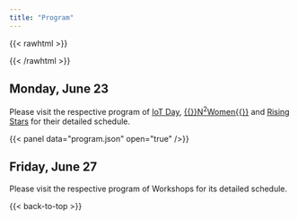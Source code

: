 ```yaml
---
title: "Program"
---
```


{{< rawhtml >}}
<div id='calendar'></div>
{{< /rawhtml >}}

## Monday, June 23

Please visit the respective program of [IoT Day](../iot_day_program/), [{{<rawhtml>}}N<sup>2</sup>Women{{</rawhtml>}}](../n2women_program/) and [Rising Stars](../rising_stars_program/) for their detailed schedule.

{{< panel data="program.json" open="true" />}}

## Friday, June 27

Please visit the respective program of Workshops for its detailed schedule.

{{< back-to-top >}}
